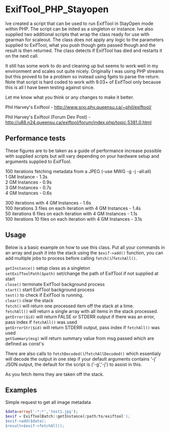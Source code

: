 ExifTool_PHP_Stayopen
=====================

Ive created a script that can be used to run ExifTool in StayOpen mode within PHP.
The script can be inited as a singleton or instance.
Ive also supplied two additional scripts that wrap the class ready for use with gearman for scaleout.
The class does not apply any logic to the parameters supplied to ExifTool, what you push though gets passed though and the result is then returned.
The class detects if ExifTool has died and restarts it on the next call.

It still has some work to do and cleaning up but seems to work well in my environment and scales out quite nicely.
Originally I was using PHP streams but this proved to be a problem so instead using fgets to parse the return.
Note that script is hard coded to work with 9.03+ of ExifTool only because this is all I have been testing against since.

Let me know what you think or any changes to make it better.

Phil Harvey's Exiftool  - http://www.sno.phy.queensu.ca/~phil/exiftool/

Phil Harvey's Exiftool  (Forum Dev Post) - http://u88.n24.queensu.ca/exiftool/forum/index.php/topic,5381.0.html

Performance tests
-
These figures are to be taken as a guide of performance increase possible with supplied scripts but will vary depending on your hardware setup and arguments supplied to ExifTool.

100 iterations fetching metadata from a JPEG (-use MWG -g -j -all:all)<br/>
1 GM Instance - 1.3s<br/>
2 GM Instances - 0.9s<br/>
3 GM Instances - 0.7s<br/>
4 GM Instances - 0.6s<br/>

300 iterations with 4 GM Instances - 1.6s<br/>
100 iterations 3 files on each iteration with 4 GM Instances - 1.4s<br/>
50 iterations 6 files on each iteration with 4 GM Instances - 1.1s<br/>
100 iterations 10 files on each iteration with 4 GM Instances - 3.1s<br/>

Usage
-
Below is a basic example on how to use this class.
Put all your commands in an array and push it into the stack using the `$exif->add()` function, you can add multiple jobs to process before calling `fetch()`/`fetchAll()`.

`getInstance()` setup class as a singleton<br/>
`setExifToolPath($path)` set/change the path of ExifTool if not supplied at start<br/>
`close()` terminate ExifTool background process<br/>
`start()` start ExifTool background process<br/>
`test()` to check if ExifTool is running.<br/>
`clear()` clear the stack<br/>
`fetch()` will return one processed item off the stack at a time.<br/>
`fetchAll()` will return a single array with all items in the stack processed.<br/>
`getError($id)` will return FALSE or STDERR output if there was an error, pass index if `fetchAll()` was used<br/>
`getErrorStr($id)` will return STDERR output, pass index if `fetchAll()` was used<br/>
`getSummary(msg)` will return summary value from msg passed which are defined as const's<br/>

There are also calls to `fetchDecoded()`/`fetchAllDecoded()` which essentialy will decode the output in one step if your default arguments contains '-j' JSON output, the default for the script is ('-g','-j') to assist in this.

As you fetch items they are taken off the stack.

Examples
---
Simple request to get all image metadata
```php
$data=array('-*:*','test1.jpg');
$exif = ExifToolBatch::getInstance(/path/to/exiftool');
$exif->add($data);
$result=$exif->fetchAll();
```
